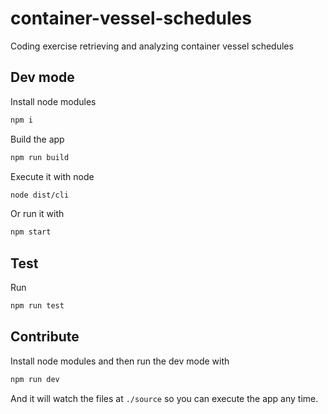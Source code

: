 # container-vessel-schedules

Coding exercise retrieving and analyzing container vessel schedules

## Dev mode

Install node modules

```bash
npm i
```

Build the app

```bash
npm run build
```

Execute it with node

```bash
node dist/cli
```

Or run it with
```bash
npm start
```

## Test

Run

```bash
npm run test
```

## Contribute

Install node modules and then run the dev mode with

```bash
npm run dev
```

And it will watch the files at `./source` so you can execute the app any time.
